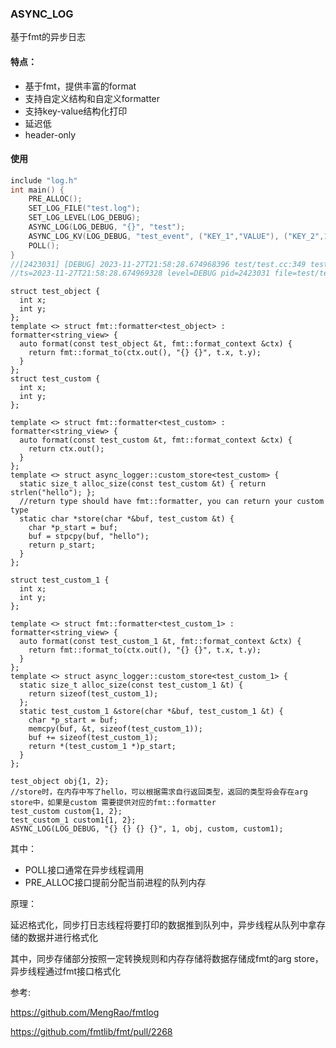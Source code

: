### ASYNC_LOG

基于fmt的异步日志

#### 特点：

- 基于fmt，提供丰富的format
- 支持自定义结构和自定义formatter
- 支持key-value结构化打印
- 延迟低
- header-only

#### 使用

```C++
include "log.h"
int main() {
    PRE_ALLOC();
    SET_LOG_FILE("test.log");
    SET_LOG_LEVEL(LOG_DEBUG);
    ASYNC_LOG(LOG_DEBUG, "{}", "test");
    ASYNC_LOG_KV(LOG_DEBUG, "test_event", ("KEY_1","VALUE"), ("KEY_2",1));
    POLL();
}
//[2423031] [DEBUG] 2023-11-27T21:58:28.674968396 test/test.cc:349 test
//ts=2023-11-27T21:58:28.674969328 level=DEBUG pid=2423031 file=test/test.cc:350 event="test_event" KEY_1="VALUE" KEY_2=1
```
```
struct test_object {
  int x;
  int y;
};
template <> struct fmt::formatter<test_object> : formatter<string_view> {
  auto format(const test_object &t, fmt::format_context &ctx) {
    return fmt::format_to(ctx.out(), "{} {}", t.x, t.y);
  }
};
struct test_custom {
  int x;
  int y;
};

template <> struct fmt::formatter<test_custom> : formatter<string_view> {
  auto format(const test_custom &t, fmt::format_context &ctx) {
    return ctx.out();
  }
};
template <> struct async_logger::custom_store<test_custom> {
  static size_t alloc_size(const test_custom &t) { return strlen("hello"); };
  //return type should have fmt::formatter, you can return your custom type
  static char *store(char *&buf, test_custom &t) {
    char *p_start = buf;
    buf = stpcpy(buf, "hello");
    return p_start;
  }
};

struct test_custom_1 {
  int x;
  int y;
};

template <> struct fmt::formatter<test_custom_1> : formatter<string_view> {
  auto format(const test_custom_1 &t, fmt::format_context &ctx) {
    return fmt::format_to(ctx.out(), "{} {}", t.x, t.y);
  }
};
template <> struct async_logger::custom_store<test_custom_1> {
  static size_t alloc_size(const test_custom_1 &t) {
    return sizeof(test_custom_1);
  };
  static test_custom_1 &store(char *&buf, test_custom_1 &t) {
    char *p_start = buf;
    memcpy(buf, &t, sizeof(test_custom_1));
    buf += sizeof(test_custom_1);
    return *(test_custom_1 *)p_start;
  }
};

test_object obj{1, 2};
//store时，在内存中写了hello，可以根据需求自行返回类型，返回的类型将会存在arg store中，如果是custom 需要提供对应的fmt::formatter
test_custom custom{1, 2};
test_custom_1 custom1{1, 2};
ASYNC_LOG(LOG_DEBUG, "{} {} {} {}", 1, obj, custom, custom1);
```
其中：

- POLL接口通常在异步线程调用
- PRE_ALLOC接口提前分配当前进程的队列内存

原理：

延迟格式化，同步打日志线程将要打印的数据推到队列中，异步线程从队列中拿存储的数据并进行格式化

其中，同步存储部分按照一定转换规则和内存存储将数据存储成fmt的arg store，异步线程通过fmt接口格式化

参考:

https://github.com/MengRao/fmtlog

https://github.com/fmtlib/fmt/pull/2268